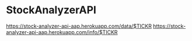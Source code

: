 # StockAnalyzerAPI

https://stock-analyzer-api-aap.herokuapp.com/data/$TICKR
https://stock-analyzer-api-aap.herokuapp.com/info/$TICKR
